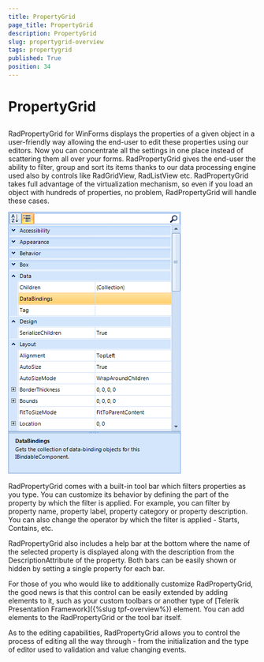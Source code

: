 ```yaml
---
title: PropertyGrid
page_title: PropertyGrid
description: PropertyGrid
slug: propertygrid-overview
tags: propertygrid
published: True
position: 34
---
```


# PropertyGrid



## 

RadPropertyGrid for WinForms displays the properties of a given object in a user-friendly way
        	allowing the end-user to edit these properties using our editors. Now you can concentrate all
        	the settings in one place instead of scattering them all over your forms. RadPropertyGrid gives
        	the end-user the ability to filter, group and sort its items thanks to our data processing engine
        	used also by controls like RadGridView, RadListView etc. RadPropertyGrid takes full advantage 
        	of the virtualization mechanism, so even if you load an object with hundreds of properties, no problem,
        	RadPropertyGrid will handle these cases.
        

![propertygrid-overview](images/propertygrid-overview.png)

RadPropertyGrid comes with a built-in tool bar which filters properties as you type.
        	You can customize its behavior by defining the part of the property by which the filter is applied.
        	For example, you can filter by property name, property label, property category or property description. 
        	You can also change the operator by which the filter is applied - Starts, Contains, etc.
        

RadPropertyGrid also includes a help bar at the bottom where the name of the selected property is
        	displayed along with the description from the DescriptionAttribute of the property. Both bars can be
        	easily shown or hidden by setting a single property for each bar.
        

For those of you who would like to additionally customize RadPropertyGrid, the good news is that this 
        	control can be easily extended by adding elements to it, such as your custom toolbars or another type of 
        	[Telerik Presentation Framework]({%slug tpf-overview%})
        	element. You can add elements to the RadPropertyGrid or the tool bar itself.
        

As to the editing capabilities, RadPropertyGrid allows you to control the process of editing all the way through
        	- from the initialization and the type of editor used to validation and value changing events.
        
